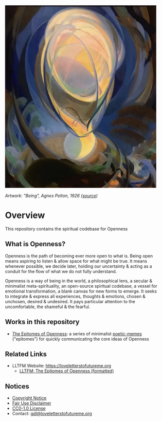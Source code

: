 ![Artwork: "Being", Agnes Pelton, 1926](images/being-agnes_pelton-600px.jpg)

*Artwork: "Being", Agnes Pelton, 1926 ([source](https://unsafeart.com/agnes-pelton-desert-transcendentalist/))*

# Overview

This repository contains the spiritual codebase for Openness

## What is Openness?

Openness is the path of becoming ever more open to what is. Being open means aspiring to listen & allow space for what
might be true. It means whenever possible, we decide later, holding our uncertainty & acting as a conduit for the flow
of what we do not fully understand.

Openness is a way of being in the world, a philosophical lens, a secular & minimalist meta-spirituality, an open-source
spiritual codebase, a vessel for emotional transformation, a blank canvas for new forms to emerge. It seeks to
integrate & express all experiences, thoughts & emotions, chosen & unchosen, desired & undesired. It pays particular
attention to the uncomfortable, the shameful & the fearful.

## Works in this repository

* [The Epitomes of Openness](the_epitomes_of_openness.md): a series of
  minimalist [poetic-memes](https://loveletterstofutureme.org/tag/poetic-memes/) ("epitomes") for
  quickly communicating the core ideas of Openness

## Related Links

* LLTFM Website: https://loveletterstofutureme.org
    * [LLTFM: The Epitomes of Openness (formatted)](https://loveletterstofutureme.org/epitomes/the-epitomes-openness/)

## Notices

* [Copyright Notice](COPYRIGHT.md)
* [Fair Use Disclaimer](FAIR_USE_DISCLAIMER.md)
* [CC0-1.0 License](LICENSE.txt)
* Contact: [gdl@loveletterstofutureme.org](mailto:gdl@loveletterstofutureme.org)
